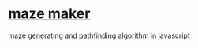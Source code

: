 # <a href='https://crhisgbibon.github.io/mazemaker/' target='_blank'>maze maker</a>

<p>maze generating and pathfinding algorithm in javascript</p>